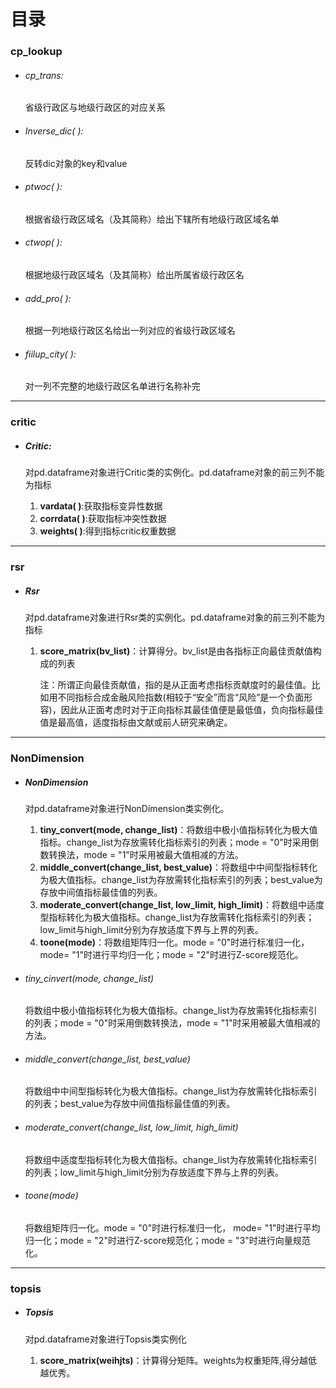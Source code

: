 # 目录

### cp_lookup

- ###### cp_trans:

  省级行政区与地级行政区的对应关系
- ###### Inverse_dic( ):

  反转dic对象的key和value
- ###### ptwoc( ):

  根据省级行政区域名（及其简称）给出下辖所有地级行政区域名单
- ###### ctwop( ):

  根据地级行政区域名（及其简称）给出所属省级行政区名
- ###### add_pro( ):

  根据一列地级行政区名给出一列对应的省级行政区域名
- ###### fiilup_city( ):

  对一列不完整的地级行政区名单进行名称补完

---

### critic

- ##### Critic:

  对pd.dataframe对象进行Critic类的实例化。pd.dataframe对象的前三列不能为指标


  1. **vardata( )**:获取指标变异性数据
  2. **corrdata( )**:获取指标冲突性数据
  3. **weights( )**:得到指标critic权重数据

---

### rsr

- ##### Rsr

  对pd.dataframe对象进行Rsr类的实例化。pd.dataframe对象的前三列不能为指标


  1. **score_matrix(bv_list)**：计算得分。bv_list是由各指标正向最佳贡献值构成的列表

     注：所谓正向最佳贡献值，指的是从正面考虑指标贡献度时的最佳值。比如用不同指标合成金融风险指数(相较于“安全”而言“风险”是一个负面形容)，因此从正面考虑时对于正向指标其最佳值便是最低值，负向指标最佳值是最高值，适度指标由文献或前人研究来确定。

---

### NonDimension

- ##### **NonDimension**

  对pd.dataframe对象进行NonDimension类实例化。


  1. **tiny_convert(mode, change_list)**：将数组中极小值指标转化为极大值指标。change_list为存放需转化指标索引的列表；mode = "0"时采用倒数转换法，mode = "1"时采用被最大值相减的方法。
  2. **middle_convert(change_list, best_value)**：将数组中中间型指标转化为极大值指标。change_list为存放需转化指标索引的列表；best_value为存放中间值指标最佳值的列表。
  3. **moderate_convert(change_list, low_limit, high_limit)**：将数组中适度型指标转化为极大值指标。change_list为存放需转化指标索引的列表；low_limit与high_limit分别为存放适度下界与上界的列表。
  4. **toone(mode)**：将数组矩阵归一化。mode = "0"时进行标准归一化， mode= "1"时进行平均归一化；mode = "2"时进行Z-score规范化。
- ###### tiny_cinvert(mode, change_list)

  将数组中极小值指标转化为极大值指标。change_list为存放需转化指标索引的列表；mode = "0"时采用倒数转换法，mode = "1"时采用被最大值相减的方法。
- ###### middle_convert(change_list, best_value)

  将数组中中间型指标转化为极大值指标。change_list为存放需转化指标索引的列表；best_value为存放中间值指标最佳值的列表。
- ###### moderate_convert(change_list, low_limit, high_limit)

  将数组中适度型指标转化为极大值指标。change_list为存放需转化指标索引的列表；low_limit与high_limit分别为存放适度下界与上界的列表。
- ###### toone(mode)

  将数组矩阵归一化。mode = "0"时进行标准归一化， mode= "1"时进行平均归一化；mode = "2"时进行Z-score规范化；mode = "3"时进行向量规范化。

---

### topsis

- ##### **Topsis**

  对pd.dataframe对象进行Topsis类实例化


  1. **score_matrix(weihjts)**：计算得分矩阵。weights为权重矩阵,得分越低越优秀。
